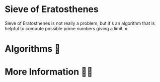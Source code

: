 # Sieve of Eratosthenes

Sieve of Eratosthenes is not really a problem, but it's an algorithm that is helpful to compute possible prime numbers giving a limit, `n`.

# Algorithms 👾

# More Information ✍🏻
